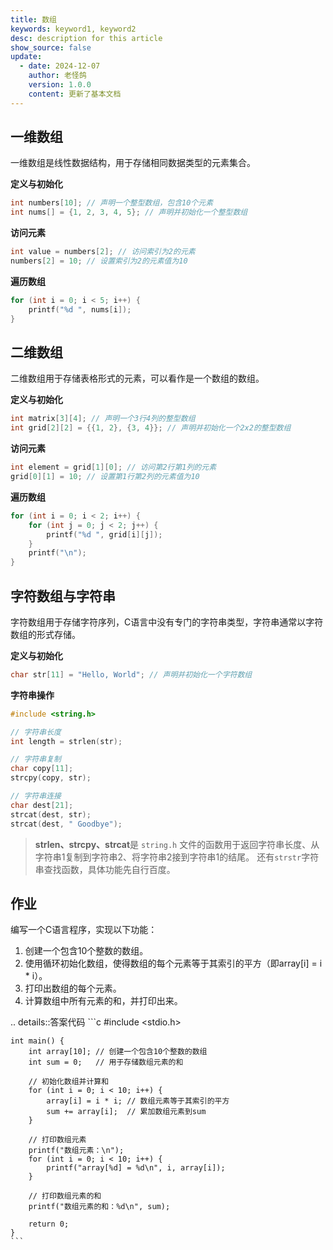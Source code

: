```yaml
---
title: 数组
keywords: keyword1, keyword2
desc: description for this article
show_source: false
update:
  - date: 2024-12-07
    author: 老怪鸽
    version: 1.0.0
    content: 更新了基本文档
---
```


## 一维数组

一维数组是线性数据结构，用于存储相同数据类型的元素集合。

**定义与初始化**
```c 
int numbers[10]; // 声明一个整型数组，包含10个元素
int nums[] = {1, 2, 3, 4, 5}; // 声明并初始化一个整型数组
```
**访问元素**
```c
int value = numbers[2]; // 访问索引为2的元素
numbers[2] = 10; // 设置索引为2的元素值为10
```
**遍历数组**
```c
for (int i = 0; i < 5; i++) {
    printf("%d ", nums[i]);
}
```

## 二维数组

二维数组用于存储表格形式的元素，可以看作是一个数组的数组。

**定义与初始化**
```c
int matrix[3][4]; // 声明一个3行4列的整型数组
int grid[2][2] = {{1, 2}, {3, 4}}; // 声明并初始化一个2x2的整型数组
```
**访问元素**
```c
int element = grid[1][0]; // 访问第2行第1列的元素
grid[0][1] = 10; // 设置第1行第2列的元素值为10
```

**遍历数组**
```c
for (int i = 0; i < 2; i++) {
    for (int j = 0; j < 2; j++) {
        printf("%d ", grid[i][j]);
    }
    printf("\n");
}
```
## 字符数组与字符串

字符数组用于存储字符序列，C语言中没有专门的字符串类型，字符串通常以字符数组的形式存储。

**定义与初始化**
```c
char str[11] = "Hello, World"; // 声明并初始化一个字符数组
```

**字符串操作**
```c
#include <string.h>

// 字符串长度
int length = strlen(str);

// 字符串复制
char copy[11];
strcpy(copy, str);

// 字符串连接
char dest[21];
strcat(dest, str);
strcat(dest, " Goodbye");
```

> **strlen、strcpy、strcat**是 `string.h` 文件的函数用于返回字符串长度、从字符串1复制到字符串2、将字符串2接到字符串1的结尾。
> 还有`strstr`字符串查找函数，具体功能先自行百度。

## 作业

编写一个C语言程序，实现以下功能：

1. 创建一个包含10个整数的数组。
2. 使用循环初始化数组，使得数组的每个元素等于其索引的平方（即array[i] = i * i）。
3. 打印出数组的每个元素。
4. 计算数组中所有元素的和，并打印出来。

.. details::答案代码
    ```c
    #include <stdio.h>

    int main() {
        int array[10]; // 创建一个包含10个整数的数组
        int sum = 0;   // 用于存储数组元素的和

        // 初始化数组并计算和
        for (int i = 0; i < 10; i++) {
            array[i] = i * i; // 数组元素等于其索引的平方
            sum += array[i];  // 累加数组元素到sum
        }

        // 打印数组元素
        printf("数组元素：\n");
        for (int i = 0; i < 10; i++) {
            printf("array[%d] = %d\n", i, array[i]);
        }

        // 打印数组元素的和
        printf("数组元素的和：%d\n", sum);

        return 0;
    }
    ```
